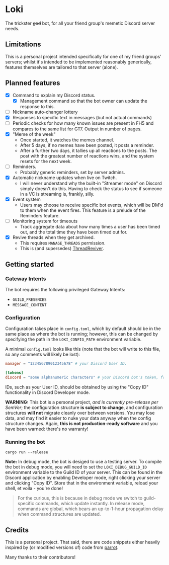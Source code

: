 # Loki
The trickster ~~god~~ bot, for all your friend group's memetic
Discord server needs.

## Limitations

This is a personal project intended specifically for one of my
friend groups' servers; whilst it's intended to be implemented
reasonably generically, features themselves are tailored to that
server (alone).

## Planned features

- [x] Command to explain my Discord status.
    - [x] Management command so that the bot owner can update the
          response to this.
- [ ] Nickname auto-changer lottery
- [x] Responses to specific text in messages (but not actual commands)
- [ ] Periodic checks for how many known issues are present in FH5
and compares to the same list for GT7. Output in number of pages.
- [x] "Meme of the week"
    - Once started, it watches the memes channel.
    - After 5 days, if no memes have been posted, it posts a
      reminder.
    - After a further two days, it tallies up all reactions to the
      posts. The post with the greatest number of reactions wins,
      and the system resets for the next week.
- [ ] Reminders.
  - Probably generic reminders, set by server admins.
- [x] Automatic nickname updates when live on Twitch.
  - I will never understand why the built-in "Streamer mode" on
    Discord simply doesn't do this. Having to check the status
    to see if someone in a VC is streaming is, frankly, silly.
- [x] Event system
  - Users may choose to receive specific bot events, which will be
    DM'd to them when the event fires. This feature is a prelude of
    the Reminders feature.
- [ ] Monitoring system for timeouts
  - Track aggregate data about how many times a user has been timed
    out, and the total time they have been timed out for.
- [x] Revive threads when they get archived.
  - This requires `MANAGE_THREADS` permission.
  - This is (and supersedes) [ThreadReviver](https://github.com/Lyrenhex/ThreadReviver).

## Getting started

### Gateway Intents

The bot requires the following privileged Gateway Intents:
- `GUILD_PRESENCES`
- `MESSAGE_CONTENT`

### Configuration

Configuration takes place in `config.toml`, which by default should be in the same place as where the
bot is running; however, this can be changed by specifying the path in the `LOKI_CONFIG_PATH` environment
variable.

A minimal `config.toml` looks like this (note that the bot will write to this file, so any comments will
likely be lost):

```toml
manager = "123456789012345678" # your Discord User ID.

[tokens]
discord = "some alphanumeric characters" # your Discord bot's token, from the Discord developer dashboard.
```

IDs, such as your User ID, should be obtained by using the "Copy ID" functionality in Discord
Developer mode.

**WARNING:** This bot is a personal project, _and is currently pre-release per SemVer_; the configuration
structure **is subject to change**, and configuration structures **will not** migrate cleanly over between
versions. You may lose data, and may find it easier to nuke your data anyway when the config structure
changes. Again, **this is not production-ready software** and you have been warned: there's no warranty!

### Running the bot

`cargo run --release`

**Note:** In debug mode, the bot is desiged to use a testing server.
To compile the bot in debug mode, you will need to set the `LOKI_DEBUG_GUILD_ID`
environment variable to the Guild ID of _your_ server.
This can be found in the Discord application by enabling Developer mode, right
clicking your server and clicking "Copy ID". Store that in the environment variable,
reload your shell, et voíla - you're done!

> For the curious, this is because in debug mode we switch to guild-specific
> commands, which update instantly. In release mode, commands are global, which
> bears an up-to-1-hour propagation delay when command structures are updated.

## Credits

This is a personal project. That said, there are code snippets either
heavily inspired by (or modified versions of) code from
[parrot](https://github.com/aquelemiguel/parrot).

Many thanks to their contributors!
